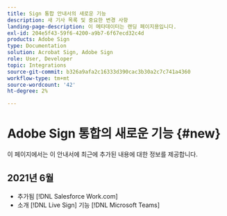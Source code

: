 ```yaml
---
title: Sign 통합 안내서의 새로운 기능
description: 새 기사 목록 및 중요한 변경 사항
landing-page-description: 이 메타데이터는 랜딩 페이지용입니다.
exl-id: 204e5f43-59f6-4200-a9b7-6f67ecd32c4d
products: Adobe Sign
type: Documentation
solution: Acrobat Sign, Adobe Sign
role: User, Developer
topic: Integrations
source-git-commit: b326a9afa2c16333d390cac3b30a2c7c741a4360
workflow-type: tm+mt
source-wordcount: '42'
ht-degree: 2%

---
```


# Adobe Sign 통합의 새로운 기능 {#new}

이 페이지에서는 이 안내서에 최근에 추가된 내용에 대한 정보를 제공합니다.

## 2021년 6월

* 추가됨 [!DNL Salesforce Work.com]
* 소개 [!DNL Live Sign] 기능 [!DNL Microsoft Teams]


